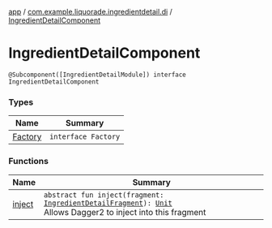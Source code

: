 [app](../../index.md) / [com.example.liquorade.ingredientdetail.di](../index.md) / [IngredientDetailComponent](./index.md)

# IngredientDetailComponent

`@Subcomponent([IngredientDetailModule]) interface IngredientDetailComponent`

### Types

| Name | Summary |
|---|---|
| [Factory](-factory/index.md) | `interface Factory` |

### Functions

| Name | Summary |
|---|---|
| [inject](inject.md) | `abstract fun inject(fragment: `[`IngredientDetailFragment`](../../com.example.liquorade.ingredientdetail/-ingredient-detail-fragment/index.md)`): `[`Unit`](https://kotlinlang.org/api/latest/jvm/stdlib/kotlin/-unit/index.html)<br>Allows Dagger2 to inject into this fragment |
